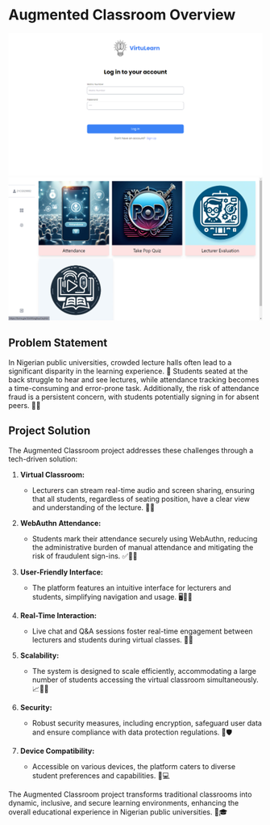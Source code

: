 # Augmented Classroom Overview
![Augmented Classroom Login page](images/login.png)
![Augmented Classroom dashboard](images/dashboard.png)
## Problem Statement

In Nigerian public universities, crowded lecture halls often lead to a significant disparity in the learning experience. 🏫 Students seated at the back struggle to hear and see lectures, while attendance tracking becomes a time-consuming and error-prone task. Additionally, the risk of attendance fraud is a persistent concern, with students potentially signing in for absent peers. 🚫👥

## Project Solution

The Augmented Classroom project addresses these challenges through a tech-driven solution:

1. **Virtual Classroom:**
   - Lecturers can stream real-time audio and screen sharing, ensuring that all students, regardless of seating position, have a clear view and understanding of the lecture. 🎤📱

2. **WebAuthn Attendance:**
   - Students mark their attendance securely using WebAuthn, reducing the administrative burden of manual attendance and mitigating the risk of fraudulent sign-ins. ✅👩‍💻

3. **User-Friendly Interface:**
   - The platform features an intuitive interface for lecturers and students, simplifying navigation and usage. 🖥️👩‍🏫

4. **Real-Time Interaction:**
   - Live chat and Q&A sessions foster real-time engagement between lecturers and students during virtual classes. 💬👥

5. **Scalability:**
   - The system is designed to scale efficiently, accommodating a large number of students accessing the virtual classroom simultaneously. 📈👨‍🎓

6. **Security:**
   - Robust security measures, including encryption, safeguard user data and ensure compliance with data protection regulations. 🔐🛡️

7. **Device Compatibility:**
   - Accessible on various devices, the platform caters to diverse student preferences and capabilities. 📱💻

The Augmented Classroom project transforms traditional classrooms into dynamic, inclusive, and secure learning environments, enhancing the overall educational experience in Nigerian public universities. 🚀🎓
